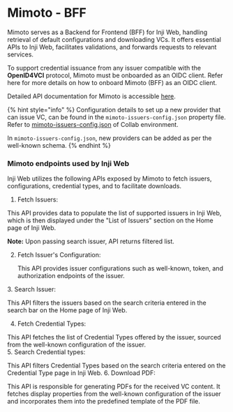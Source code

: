 # Mimoto - BFF

Mimoto serves as a Backend for Frontend (BFF) for Inji Web, handling retrieval of default configurations and downloading VCs. It offers essential APIs to Inji Web, facilitates validations, and forwards requests to relevant services.

To support credential issuance from any issuer compatible with the **OpenID4VCI** protocol, Mimoto must be onboarded as an OIDC client. Refer here for more details on how to onboard Mimoto (BFF) as an OIDC client.

Detailed API documentation for Mimoto is accessible [here](https://mosip.stoplight.io/docs/mimoto).

{% hint style="info" %}
Configuration details to set up a new provider that can issue VC, can be found in the `mimoto-issuers-config.json` property file. Refer to [mimoto-issuers-config.json](https://github.com/mosip/mosip-config/blob/collab-old/mimoto-issuers-config.json) of Collab environment.

In `mimoto-issuers-config.json`, new providers can be added as per the well-known schema.
{% endhint %}

### Mimoto endpoints used by Inji Web

Inji Web utilizes the following APIs exposed by Mimoto to fetch issuers, configurations, credential types, and to facilitate downloads.

1. Fetch Issuers:

This API provides data to populate the list of supported issuers in Inji Web, which is then displayed under the "List of Issuers" section on the Home page of Inji Web.

**Note:** Upon passing search issuer, API returns filtered list.

2.  Fetch Issuer's Configuration:

    This API provides issuer configurations such as well-known, token, and authorization endpoints of the issuer.

3\. Search Issuer:

This API filters the issuers based on the search criteria entered in the search bar on the Home page of Inji Web.

4. Fetch Credential Types:

This API fetches the list of Credential Types offered by the issuer, sourced from the well-known configuration of the issuer.\
5\. Search Credential types:

This API filters Credential Types based on the search criteria entered on the Credential Type page in Inji Web. 6. Download PDF:

This API is responsible for generating PDFs for the received VC content. It fetches display properties from the well-known configuration of the issuer and incorporates them into the predefined template of the PDF file.
